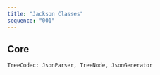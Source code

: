 ```yaml
---
title: "Jackson Classes"
sequence: "001"
---
```



## Core

```text
TreeCodec: JsonParser, TreeNode, JsonGenerator
```







